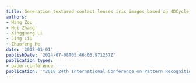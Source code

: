 ```yaml
---
title: Generation textured contact lenses iris images based on 4DCycle-GAN
authors:
- Hang Zou
- Hui Zhang
- Xingguang Li
- Jing Liu
- Zhaofeng He
date: '2018-01-01'
publishDate: '2024-07-08T05:46:05.971257Z'
publication_types:
- paper-conference
publication: '*2018 24th International Conference on Pattern Recognition (ICPR)*'
---
```

